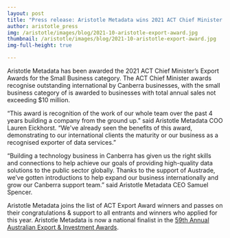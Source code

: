 ```yaml
---
layout: post
title: "Press release: Aristotle Metadata wins 2021 ACT Chief Minister’s Export Award"
author: aristotle_press
img: /aristotle/images/blog/2021-10-aristotle-export-award.jpg
thumbnail: /aristotle/images/blog/2021-10-aristotle-export-award.jpg
img-full-height: true

---
```


Aristotle Metadata has been awarded the 2021 ACT Chief Minister’s Export Awards for the Small Business category. The ACT Chief Minister awards recognise outstanding international by Canberra businesses, with the small business category of is awarded to businesses with total annual sales not exceeding $10 million.

“This award is recognition of the work of our whole team over the past 4 years building a company from the ground up.” said Aristotle Metadata COO Lauren Eickhorst.
“We've already seen the benefits of this award, demonstrating to our international clients the maturity or our business as a recognised exporter of data services.”

“Building a technology business in Canberra has given us the right skills and connections to help achieve our goals of providing high-quality data solutions to the public sector globally. Thanks to the support of Austrade, we’ve gotten introductions to help expand our business internationally and grow our Canberra support team.”  said Aristotle Metadata CEO Samuel Spencer.

Aristotle Metadata joins the list of ACT Export Award winners and passes on their congratulations & support to all entrants and winners who applied for this year. Aristotle Metadata is now a national finalist in the [59th Annual Australian Export & Investment Awards](https://www.exportawards.gov.au/resources/national-finalists).

